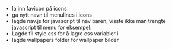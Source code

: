 - la inn favicon på icons
- ga nytt navn til menulines i icons
- lagde nav.js for javascript til nav baren, visste ikke man trengte javascript til menu for eksempel.
- Lagde fil style.css for å lagre css variabler i
- lagde wallpapers folder for wallpaper bilder